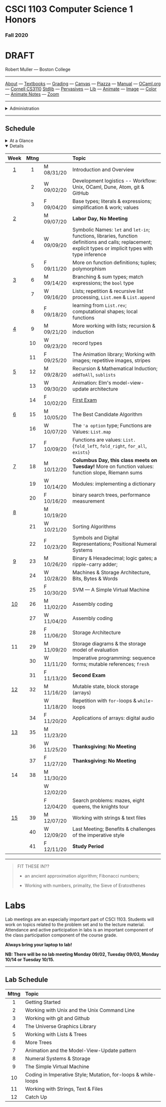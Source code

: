 # CSCI 1103 Computer Science 1 Honors

### Fall 2020

# DRAFT

Robert Muller — Boston College

---

[About](resources/about.md) — [Textbooks](resources/textbooks.md) — [Grading](resources/grading.md) — [Canvas](https://bostoncollege.instructure.com/courses/1614229) — [Piazza](https://piazza.com/class/ke7uxpkwqw643p) — [Manual](http://caml.inria.fr/pub/docs/manual-ocaml/index.html) — [OCaml.org](https://ocaml.org/)  — [Cornell CS3110](https://www.cs.cornell.edu/courses/cs3110/2020sp/)
[Stdlib](http://caml.inria.fr/pub/docs/manual-ocaml/stdlib.html) — [Pervasives](http://caml.inria.fr/pub/docs/manual-ocaml/libref/Pervasives.html) — [Lib](resources/libraries/lib.mli) — [Animate](resources/libraries/animate.mli) — [Image](resources/libraries/image.mli) — [Color](resources/libraries/color.mli) — [Animate Notes](./resources/libraries/animate/README.md) — [Zoom](https://bccte.zoom.us/j/3306891980)

---

<details>
  <summary>Administration</summary>
**Meets:** Mondays, Wednesdays and Fridays at 11AM on-line.
**Instructor:** [Robert Muller](http://www.cs.bc.edu/~muller/)

**Office Hours:** ??.

**Teaching Assistants:**

<details open> <summary>Gavin Bloom, Head Teaching Assistant</summary>

+ **Section 101001**: Tuesdays, 5PM.
+ **Office Hours** Thursdays 1PM -- 4:00PM.

</details>

<details open> <summary>Emma Sabadini</summary>

+ **Section 101002**: Tuesdays 6PM.
+ **Office Hours** Tuesdays 7PM -- 8PM, Fridays 12PM -- 2PM.

</details>

<details open><summary>Callie Sardina</summary>

+ **Section 101003**: Wednesdays 5PM.
+ **Office Hours** Wednesdays 6PM -- 8PM, Sundays 4PM -- 5PM **.

</details>

</details>

---

## Schedule

<details>
  <summary>At a Glance</summary>

  #### Month by Month

1. Learning to code, writing functions;
2. Bits, bytes & machines
3. Applications

#### Week by Week
1. Logisitics; base types and expressions
2. Naming; Writing Functions; Branching 
3. Repetition; Graphics; Lists
4. Repetition
5. Repetition
6. Animation; Model-View-Update
7. Algorithms
8. Digital Representations
9. Machines
10. Storage
11. Coding in Imperative Style
12. Strings, Text & Files
13. Applications
14. Designing & Implementing new Types

</details>

<details open>
  <summary>Details</summary>

| Week | Mtng |     | Topic  |
| :--: | :--: | :-- | :--------------------------------------- |
|  [1](https://github.com/BC-CSCI1103/Week01)  |  1   | M 08/31/20 | Introduction and Overview                |
|      |  2   | W 09/02/20 | Development logistics -- Workflow: Unix, OCaml, Dune, Atom, git & GitHub |
|      |  3   | F 09/04/20 | Base types; literals & expressions; simplification & work; values |
|  [2](https://github.com/BC-CSCI1103/Week02)  |      | M 09/07/20 | **Labor Day, No Meeting** |
|      |  4   | W 09/09/20 | Symbolic Names: `let` and `let-in`; functions, libraries, function definitions and calls; replacement; explicit types or implicit types with type inference |
|      |  5   | F 09/11/20 | More on function definitions; tuples; polymorphism |
| [3](https://github.com/BC-CSCI1103/Week03) |  6   | M 09/14/20 | Branching & sum types; match expressions; the `bool` type |
|      |  7   | W 09/16/20 | Lists; repetition & recursive list processing, `List.mem` & `List.append` |
|      |  8   | F 09/18/20 | learning from `List.rev`; computational shapes; local functions |
| [4](https://github.com/BC-CSCI1103/Week04) |  9   | M 09/21/20 | More working with lists; recursion & induction |
|      |  10  | W 09/23/20 | record types |
|      |  11  | F 09/25/20 | The Animation library; Working with images; repetitive images, stripes |
| [5](https://github.com/BC-CSCI1103/Week05) |  12  | M 09/28/20 | Recursion & Mathematical Induction; `addToAll`, `sublists` |
|      |  13  | W 09/30/20 | Animation: Elm's model-view-update architecture |
|      |  14  | F 10/02/20 | [First Exam](./resources/exams/firstKeyF19.pdf) |
| [6](https://github.com/BC-CSCI1103/Week06) |  15  | M 10/05/20 | The Best Candidate Algorithm |
|      |  16  | W 10/07/20 | The `'a option` type; Functions are Values: `List.map` |
|      |  17  | F 10/09/20 | Functions are values: `List.`{`fold_left`, `fold_right`, `for_all`, `exists`} |
| [7](https://github.com/BC-CSCI1103/Week07) |  18  | M 10/12/20 | **Columbus Day, this class meets on Tuesday!** More on function values: function slope, Riemann sums |
|      |  19  | W 10/14/20 | Modules: implementing a dictionary |
|      |  20  | F 10/16/20 | binary search trees, performance measurement |
| [8](https://github.com/BC-CSCI1103/Week08) |      | M 10/19/20 |  |
|      |  21  | W 10/21/20 | Sorting Algorithms |
|      |  22  | F 10/23/20 | Symbols and Digital Representations; Positional Numeral Systems |
| [9](https://github.com/BC-CSCI1103/Week09) |  23  | M 10/26/20 | Binary & Hexadecimal; logic gates; a ripple-carry adder; |
|      |  24  | W 10/28/20 | Machines & Storage Architecture, Bits, Bytes & Words |
|      |  25  | F 10/30/20 | SVM — A Simple Virtual Machine |
|  [10](https://github.com/BC-CSCI1103/Week10)  |  26  | M 11/02/20 | Assembly coding |
|      |  27  | W 11/04/20 | Assembly coding |
|      |  28  | F 11/06/20 | Storage Architecture |
|  11  |  29  | M 11/09/20 | Storage diagrams & the storage model of evaluation |
|      |  30  | W 11/11/20 | Imperative programming: sequence forms; mutable references; `fresh` |
|      |  31  | F 11/13/20 | **Second Exam** |
|  [12](https://github.com/BC-CSCI1103/Week12)  |  32  | M 11/16/20 | Mutable state, block storage (arrays)                        |
|                                            |      | W 11/18/20 | Repetition with `for`-loops & `while`-loops |
|      |  34  | F 11/20/20 | Applications of arrays: digital audio |
|  [13](https://github.com/BC-CSCI1103/Week13)  |  35  | M 11/23/20 |  |
|      |  36  | W 11/25/20 | **Thanksgiving: No Meeting** |
|      |  37  | F 11/27/20 | **Thanksgiving: No Meeting** |
|  14  |  38  | M 11/30/20 |  |
|      |      | W 12/02/20 |  |
|      |      | F 12/04/20 | Search problems: mazes, eight queens, the knights tour |
|  [15](https://github.com/BC-CSCI1103/Week15)  |  39  | M 12/07/20 | Working with strings & text files |
|      |  40  | W 12/09/20 | Last Meeting; Benefits & challenges of the imperative style |
|      |  41  | F 12/11/20 | **Study Period** |

</details>

---

 

> FIT THESE IN??
>
> + an ancient approximation algorithm; Fibonacci numbers;
>
> + Working with numbers, primality, the Sieve of Eratosthenes
>
>   
>

# Labs

Lab meetings are an especially important part of CSCI 1103. Students will work on topics related to the problem set and to the lecture material. Attendance and active participation in labs is an important component of the class participation component of the course grade.

**Always bring your laptop to lab!**

**NB: There will be no lab meeting Monday 09/02, Tuesday 09/03, Monday 10/14 or Tuesday 10/15.**

---

## Lab Schedule

| Mtng | Topic                                                        |
| :--: | :----------------------------------------------------------- |
|  1   | Getting Started                                              |
|  2   | Working with Unix and the Unix Command Line                  |
|  3   | Working with git and Github                                  |
|  4   | The Universe Graphics Library                                |
|  5   | Working with Lists & Trees                                   |
|  6   | More Trees                                                   |
|  7   | Animation and the Model-View-Update pattern                  |
|  8   | Numeral Systems & Storage                                    |
|  9   | The Simple Virtual Machine                                   |
|  10  | Coding in Imperative Style; Mutation, for-loops & while-loops |
|  11  | Working with Strings, Text & Files                           |
|  12  | Catch Up                                                     |



